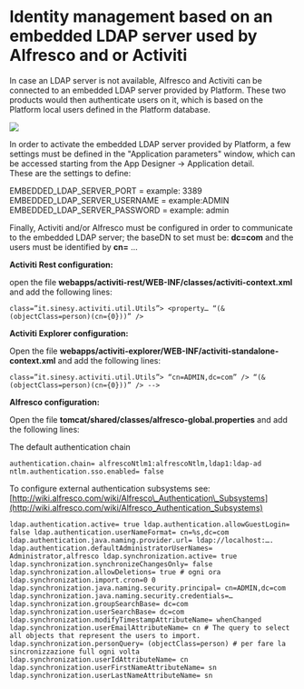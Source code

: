 # Identity management based on an embedded LDAP server used by Alfresco and or Activiti

In case an LDAP server is not available, Alfresco and Activiti can be connected to an embedded LDAP server provided by Platform. These two products would then authenticate users on it, which is based on the Platform local users defined in the Platform database.

![](http://4wsplatform.org/wp-content/plugins../../uploads/media/identitymanagementusermanual/image05.png)

In order to activate the embedded LDAP server provided by Platform, a few settings must be defined in the "Application parameters" window, which can be accessed starting from the App Designer -&gt; Application detail.  
These are the settings to define:

EMBEDDED\_LDAP\_SERVER\_PORT = example: 3389  
EMBEDDED\_LDAP\_SERVER\_USERNAME = example:ADMIN  
EMBEDDED\_LDAP\_SERVER\_PASSWORD = example: admin

Finally, Activiti and/or Alfresco must be configured in order to communicate to the embedded LDAP server; the baseDN to set must be: **dc=com** and the users must be identified by **cn=** …

**Activiti Rest configuration:**

open the file **webapps/activiti-rest/WEB-INF/classes/activiti-context.xml** and add the following lines:

```text
class=”it.sinesy.activiti.util.Utils”> <property… “(&(objectClass=person)(cn={0}))” />
```

**Activiti Explorer configuration:**

Open the file **webapps/activiti-explorer/WEB-INF/activiti-standalone-context.xml**  and add the following lines:

```text
class=”it.sinesy.activiti.util.Utils”> “cn=ADMIN,dc=com” /> “(&(objectClass=person)(cn={0}))” /> -->
```

**Alfresco configuration:**

Open the file **tomcat/shared/classes/alfresco-global.properties** and add the following lines:

The default authentication chain

`authentication.chain= alfrescoNtlm1:alfrescoNtlm,ldap1:ldap-ad ntlm.authentication.sso.enabled= false`

To configure external authentication subsystems see: [http://wiki.alfresco.com/wiki/Alfresco\_Authentication\_Subsystems](http://wiki.alfresco.com/wiki/Alfresco_Authentication_Subsystems)

`ldap.authentication.active= true ldap.authentication.allowGuestLogin= false ldap.authentication.userNameFormat= cn=%s,dc=com ldap.authentication.java.naming.provider.url= ldap://localhost:…. ldap.authentication.defaultAdministratorUserNames= Administrator,alfresco ldap.synchronization.active= true ldap.synchronization.synchronizeChangesOnly= false ldap.synchronization.allowDeletions= true # ogni ora ldap.synchronization.import.cron=0 0 ldap.synchronization.java.naming.security.principal= cn=ADMIN,dc=com ldap.synchronization.java.naming.security.credentials=… ldap.synchronization.groupSearchBase= dc=com ldap.synchronization.userSearchBase= dc=com ldap.synchronization.modifyTimestampAttributeName= whenChanged ldap.synchronization.userEmailAttributeName= cn # The query to select all objects that represent the users to import. ldap.synchronization.personQuery= (objectClass=person) # per fare la sincronizzazione full ogni volta ldap.synchronization.userIdAttributeName= cn ldap.synchronization.userFirstNameAttributeName= sn ldap.synchronization.userLastNameAttributeName= sn`

